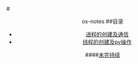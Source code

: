 #<center>os-notes
##目录
*	[进程的创建及通信](./lab_fork/Notes.md)
*	[线程的创建及pv操作](./lab_pv/Notes.md)

####[未完待续](#readme.md)
